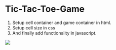 # Tic-Tac-Toe-Game
1. Setup cell container and game container in html.
2. Setup cell size in css
3. And finally add functionality in javascript.
<img src="https://files.slack.com/files-tmb/T0351JZQ0-F068001UKEJ-dc459c1a0f/image_960.png">
